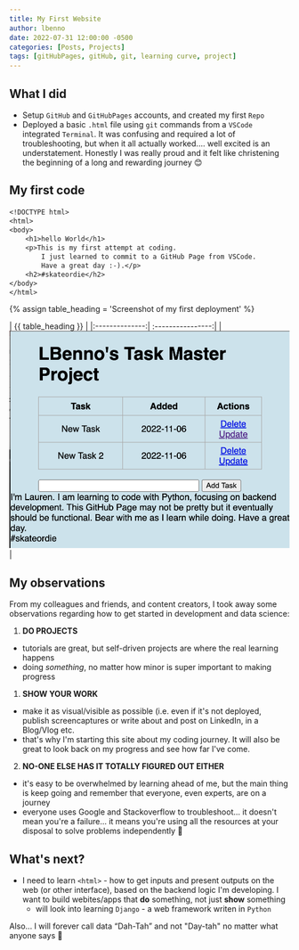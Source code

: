 ```yaml
---
title: My First Website
author: lbenno
date: 2022-07-31 12:00:00 -0500
categories: [Posts, Projects]
tags: [gitHubPages, gitHub, git, learning curve, project]
---
```

## What I did 

+ Setup `GitHub` and `GitHubPages` accounts, and created my first `Repo` 
+ Deployed a basic `.html` file using `git` commands from a `VSCode` integrated `Terminal`. 
It was confusing and required a lot of troubleshooting, but when it all actually worked.... well excited is an understatement.  Honestly I was really proud and it felt like christening the beginning of a long and rewarding journey 😊

## My first code 


```
<!DOCTYPE html>
<html>
<body>
    <h1>hello World</h1>
    <p>This is my first attempt at coding.
        I just learned to commit to a GitHub Page from VSCode.
        Have a great day :-).</p>
    <h2>#skateordie</h2>
</body>
</html>
```

<div>
{% assign table_heading = 'Screenshot of my first deployment' %}

|         {{ table_heading }}        | 
|:--------------:| :----------------:| 
| ![dev image](https://github.com/lbenno/lbenno.github.io/blob/main/assets/img/task-manager.png?raw=true) |

</div>

## My observations
From my colleagues and friends, and content creators, I took away some observations regarding how to get started in development and data science: 

1. **DO PROJECTS**
+ tutorials are great, but self-driven projects are where the real learning happens
+ doing *something*, no matter how minor is super important to making  progress 

1. **SHOW YOUR WORK**
+ make it as visual/visible as possible (i.e. even if it's not deployed, publish screencaptures or write about and post on LinkedIn, in a Blog/Vlog etc.
+ that's why I'm starting this site about my coding journey.  It will also be great to look back on my progress and see how far I've come.

2. **NO-ONE ELSE HAS IT TOTALLY FIGURED OUT EITHER**
+ it's easy to be overwhelmed by learning ahead of me, but the main thing is keep going and remember that everyone, even experts, are on a journey
+ everyone uses Google and Stackoverflow to troubleshoot... it doesn't mean you're a failure... it means you're using all the resources at your disposal to solve problems independently 💪


## What's next? 
+ I need to learn `<html>` - how to get inputs and present outputs on the web (or other interface), based on the backend logic I'm developing. I want to build webites/apps that **do** something, not just **show** something
    + will look into learning `Django` - a web framework writen in `Python`


Also... I will forever call data “Dah-Tah” and not "Day-tah" no matter what anyone says 🤣
<br>




